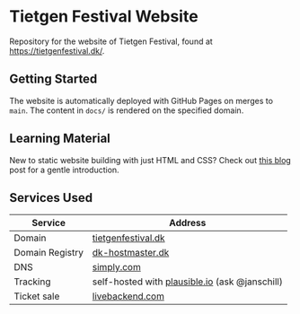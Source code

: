 # Tietgen Festival Website

Repository for the website of Tietgen Festival, found at https://tietgenfestival.dk/.

## Getting Started

The website is automatically deployed with GitHub Pages on merges to `main`. The content in `docs/` is rendered on the specified domain.

## Learning Material

New to static website building with just HTML and CSS? Check out [this blog](https://rutar.org/writing/how-to-build-a-personal-webpage-from-scratch/) post for a gentle introduction.

## Services Used

| Service         | Address                                                                 |
| --------------- | ----------------------------------------------------------------------- |
| Domain          | [tietgenfestival.dk](https://tietgenfestival.dk)                        |
| Domain Registry | [dk-hostmaster.dk](https://www.dk-hostmaster.dk/)                       |
| DNS             | [simply.com](https://www.simply.com/)                                   |
| Tracking        | self-hosted with [plausible.io](https://plausible.io/) (ask @janschill) |
| Ticket sale     | [livebackend.com](https://livebackend.com/)                             |
